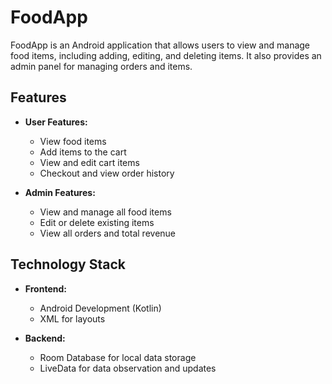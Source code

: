 # FoodApp

FoodApp is an Android application that allows users to view and manage food items, including adding, editing, and deleting items. It also provides an admin panel for managing orders and items.

## Features

- **User Features:**
  - View food items
  - Add items to the cart
  - View and edit cart items
  - Checkout and view order history

- **Admin Features:**
  - View and manage all food items
  - Edit or delete existing items
  - View all orders and total revenue

## Technology Stack

- **Frontend:**
  - Android Development (Kotlin)
  - XML for layouts

- **Backend:**
  - Room Database for local data storage
  - LiveData for data observation and updates
